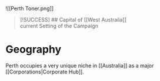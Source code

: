 ![[Perth Toner.png]]

> [!SUCCESS] ## Capital of [[West Australia]] <br> current Setting of the Campaign

# Geography
Perth occupies a very unique niche in [[Australia]] as a major [[Corporations|Corporate Hub]]. 